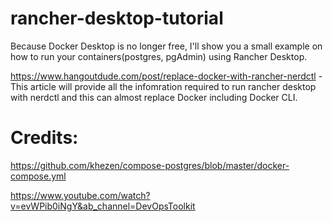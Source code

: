 # rancher-desktop-tutorial
Because Docker Desktop is no longer free, I'll show you a small example on how to run your containers(postgres, pgAdmin) using Rancher Desktop.

https://www.hangoutdude.com/post/replace-docker-with-rancher-nerdctl - This article will provide all the infomration required to run rancher desktop with nerdctl and this can almost replace Docker including Docker CLI.

# Credits:
https://github.com/khezen/compose-postgres/blob/master/docker-compose.yml

https://www.youtube.com/watch?v=evWPib0iNgY&ab_channel=DevOpsToolkit
